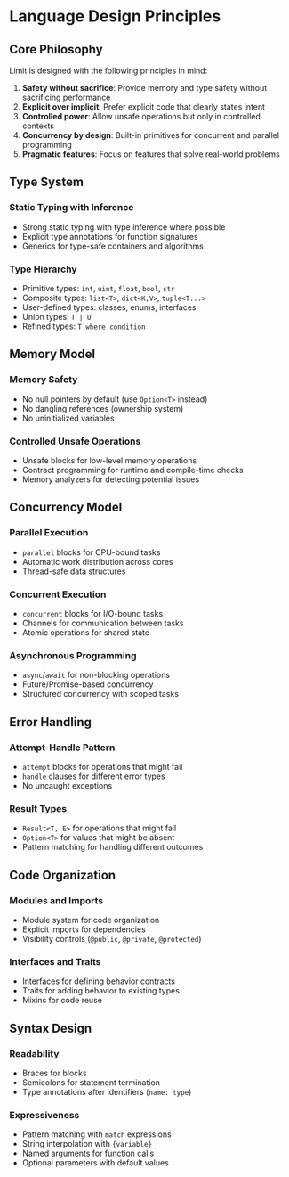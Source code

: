# Language Design Principles

## Core Philosophy

Limit is designed with the following principles in mind:

1. **Safety without sacrifice**: Provide memory and type safety without sacrificing performance
2. **Explicit over implicit**: Prefer explicit code that clearly states intent
3. **Controlled power**: Allow unsafe operations but only in controlled contexts
4. **Concurrency by design**: Built-in primitives for concurrent and parallel programming
5. **Pragmatic features**: Focus on features that solve real-world problems

## Type System

### Static Typing with Inference
- Strong static typing with type inference where possible
- Explicit type annotations for function signatures
- Generics for type-safe containers and algorithms

### Type Hierarchy
- Primitive types: `int`, `uint`, `float`, `bool`, `str`
- Composite types: `list<T>`, `dict<K,V>`, `tuple<T...>`
- User-defined types: classes, enums, interfaces
- Union types: `T | U`
- Refined types: `T where condition`

## Memory Model

### Memory Safety
- No null pointers by default (use `Option<T>` instead)
- No dangling references (ownership system)
- No uninitialized variables

### Controlled Unsafe Operations
- Unsafe blocks for low-level memory operations
- Contract programming for runtime and compile-time checks
- Memory analyzers for detecting potential issues

## Concurrency Model

### Parallel Execution
- `parallel` blocks for CPU-bound tasks
- Automatic work distribution across cores
- Thread-safe data structures

### Concurrent Execution
- `concurrent` blocks for I/O-bound tasks
- Channels for communication between tasks
- Atomic operations for shared state

### Asynchronous Programming
- `async`/`await` for non-blocking operations
- Future/Promise-based concurrency
- Structured concurrency with scoped tasks

## Error Handling

### Attempt-Handle Pattern
- `attempt` blocks for operations that might fail
- `handle` clauses for different error types
- No uncaught exceptions

### Result Types
- `Result<T, E>` for operations that might fail
- `Option<T>` for values that might be absent
- Pattern matching for handling different outcomes

## Code Organization

### Modules and Imports
- Module system for code organization
- Explicit imports for dependencies
- Visibility controls (`@public`, `@private`, `@protected`)

### Interfaces and Traits
- Interfaces for defining behavior contracts
- Traits for adding behavior to existing types
- Mixins for code reuse

## Syntax Design

### Readability
- Braces for blocks
- Semicolons for statement termination
- Type annotations after identifiers (`name: type`)

### Expressiveness
- Pattern matching with `match` expressions
- String interpolation with `{variable}`
- Named arguments for function calls
- Optional parameters with default values